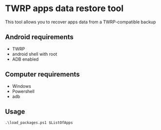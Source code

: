 TWRP apps data restore tool
===========================

This tool allows you to recover apps data from a TWRP-compatible backup

## Android requirements

- TWRP
- android shell with root
- ADB enabled

## Computer requirements

- Windows
- Powershell
- adb

## Usage

`.\load_packages.ps1 $ListOfApps`